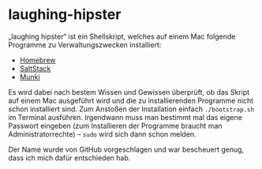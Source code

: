 laughing-hipster
================

„laughing hipster“ ist ein Shellskript, welches auf einem Mac folgende Programme
zu Verwaltungszwecken installiert:
* [Homebrew](http://brew.sh/)
* [SaltStack](http://www.saltstack.com/)
* [Munki](https://code.google.com/p/munki/)

Es wird dabei nach bestem Wissen und Gewissen überprüft, ob das Skript auf einem
Mac ausgeführt wird und die zu installierenden Programme nicht schon installiert
sind. Zum Anstoßen der Installation einfach `./bootstrap.sh` im Terminal
ausführen. Irgendwann muss man bestimmt mal das eigene Passwort eingeben (zum
Installieren der Programme braucht man Administratorrechte) – `sudo` wird sich
dann schon melden.

Der Name wurde von GitHub vorgeschlagen und war bescheuert genug, dass ich mich
dafür entschieden hab.

